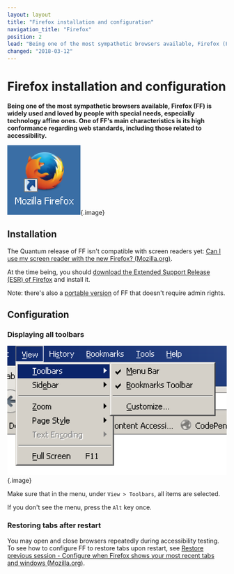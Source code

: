 ```yaml
---
layout: layout
title: "Firefox installation and configuration"
navigation_title: "Firefox"
position: 2
lead: "Being one of the most sympathetic browsers available, Firefox (FF) is widely used and loved by people with special needs, especially technology affine ones. One of FF's main characteristics is its high conformance regarding web standards, including those related to accessibility."
changed: "2018-03-12"
---
```


# Firefox installation and configuration

**Being one of the most sympathetic browsers available, Firefox (FF) is widely used and loved by people with special needs, especially technology affine ones. One of FF's main characteristics is its high conformance regarding web standards, including those related to accessibility.**

![Firefox logo](_media/firefox-logo.png){.image}

## Installation

The Quantum release of FF isn't compatible with screen readers yet: [Can I use my screen reader with the new Firefox? (Mozilla.org)](https://support.mozilla.org/en-US/kb/can-i-use-my-screen-reader-new-firefox).

At the time being, you should [download the Extended Support Release (ESR) of Firefox](https://www.mozilla.org/en-US/firefox/organizations/all/) and install it.

Note: there's also a [portable version](https://portableapps.com/de/apps/internet/firefox_portable) of FF that doesn't require admin rights.

## Configuration

### Displaying all toolbars

![Firefox's menu "View > Toolbars"](_media/firefoxs-menu-view-toolbars.png){.image}

Make sure that in the menu, under `View > Toolbars`, all items are selected.

If you don't see the menu, press the `Alt` key once.

### Restoring tabs after restart

You may open and close browsers repeatedly during accessibility testing. To see how to configure FF to restore tabs upon restart, see [Restore previous session - Configure when Firefox shows your most recent tabs and windows (Mozilla.org)](https://support.mozilla.org/en-US/kb/restore-previous-session).